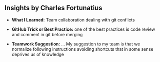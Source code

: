 ## Insights by Charles Fortunatius

- **What I Learned:**
  Team collaboration
  dealing with git conflicts

- **GitHub Trick or Best Practice:**
  one of the best practices is code review 
  and comment in git before merging

- **Teamwork Suggestion:** ...
  My suggestion to my team is that we normalize
  following instructions avoiding shortcuts that 
  in some sense deprives us of knowledge
